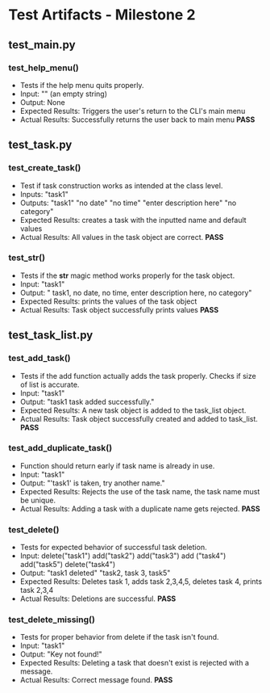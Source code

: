 # Test Artifacts - Milestone 2

## test_main.py

### test_help_menu()
- Tests if the help menu quits properly.
- Input: "" (an empty string)
- Output: None
- Expected Results: Triggers the user's return to the CLI's main menu
- Actual Results: Successfully returns the user back to main menu
**PASS**

## test_task.py

### test_create_task()
- Test if task construction works as intended at the class level. 
- Inputs: "task1"
- Outputs: "task1" "no date" "no time" "enter description here" "no category"
- Expected Results: creates a task with the inputted name and default values
- Actual Results: All values in the task object are correct.
**PASS**

### test_str()
- Tests if the __str__ magic method works properly for the task object.
- Input: "task1"
- Output: " task1, no date, no time, enter description here, no category"
- Expected Results: prints the values of the task object
- Actual Results: Task object successfully prints values
**PASS**

## test_task_list.py

### test_add_task()
- Tests if the add function actually adds the task properly. Checks if size of list is accurate.
- Input: "task1"
- Output: "task1 task added successfully."
- Expected Results: A new task object is added to the task_list object.
- Actual Results: Task object successfully created and added to task_list.
**PASS**

### test_add_duplicate_task()
- Function should return early if task name is already in use.
- Input: "task1"
- Output: "'task1' is taken, try another name."
- Expected Results: Rejects the use of the task name, the task name must be unique.
- Actual Results: Adding a task with a duplicate name gets rejected.
**PASS**

### test_delete()
- Tests for expected behavior of successful task deletion. 
- Input: delete("task1") add("task2") add("task3") add ("task4") add("task5") delete("task4")
- Output: "task1 deleted" "task2, task 3, task5"
- Expected Results: Deletes task 1, adds task 2,3,4,5, deletes task 4, prints task 2,3,4
- Actual Results: Deletions are successful.
**PASS**

### test_delete_missing()
- Tests for proper behavior from delete if the task isn't found. 
- Input: "task1"
- Output: "Key not found!"
- Expected Results: Deleting a task that doesn't exist is rejected with a message.
- Actual Results: Correct message found.
**PASS**
